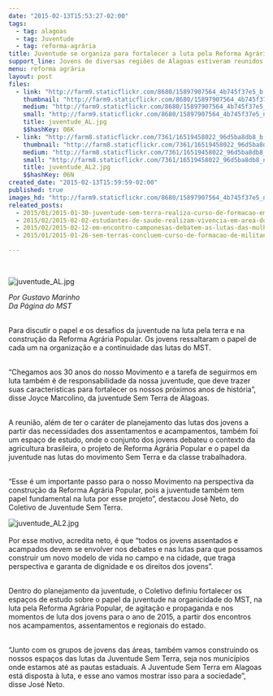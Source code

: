 ```yaml
---
date: "2015-02-13T15:53:27-02:00"
tags:
  - tag: alagoas
  - tag: Juventude
  - tag: reforma-agrária
title: Juventude se organiza para fortalecer a luta pela Reforma Agrária Popular
support_line: Jovens de diversas regiões de Alagoas estiveram reunidos na articulação e consolidação do Coletivo da Juventude Sem Terra do estado.
menu: reforma agrária
layout: post
files:
  - link: "http://farm9.staticflickr.com/8680/15897907564_4b745f37e5_b.jpg"
    thumbnail: "http://farm9.staticflickr.com/8680/15897907564_4b745f37e5_t.jpg"
    medium: "http://farm9.staticflickr.com/8680/15897907564_4b745f37e5_z.jpg"
    small: "http://farm9.staticflickr.com/8680/15897907564_4b745f37e5_n.jpg"
    title: juventude_AL.jpg
    $$hashKey: 06K
  - link: "http://farm8.staticflickr.com/7361/16519458022_96d5ba8db8_b.jpg"
    thumbnail: "http://farm8.staticflickr.com/7361/16519458022_96d5ba8db8_t.jpg"
    medium: "http://farm8.staticflickr.com/7361/16519458022_96d5ba8db8_z.jpg"
    small: "http://farm8.staticflickr.com/7361/16519458022_96d5ba8db8_n.jpg"
    title: juventude_AL2.jpg
    $$hashKey: 06N
created_date: "2015-02-13T15:59:59-02:00"
published: true
images_hd: "http://farm9.staticflickr.com/8680/15897907564_4b745f37e5_n.jpg"
releated_posts:
  - 2015/01/2015-01-30-juventude-sem-terra-realiza-curso-de-formacao-em-veranopolis.md
  - 2015/02/2015-02-02-estudantes-de-saude-realizam-vivencia-em-area-do-mst-em-alagoas.md
  - 2015/02/2015-02-12-em-encontro-camponesas-debatem-as-lutas-das-mulheres-em-alagoas.md
  - 2015/01/2015-01-26-sem-terras-concluem-curso-de-formacao-de-militantes-em-alagoas.md

---
```

<p>&nbsp;</p>

<p><img alt="juventude_AL.jpg" src="http://farm9.staticflickr.com/8680/15897907564_4b745f37e5_b.jpg" /></p>

<p><em>Por Gustavo Marinho<br />
Da P&aacute;gina do MST</em></p>

<p><br />
Para discutir o papel e os desafios da juventude na luta pela terra e na constru&ccedil;&atilde;o da Reforma Agr&aacute;ria Popular.&nbsp;Os jovens ressaltaram o papel de cada um na organiza&ccedil;&atilde;o e a continuidade das lutas do MST.</p>

<p><br />
&ldquo;Chegamos aos 30 anos do nosso Movimento e a tarefa de seguirmos em luta tamb&eacute;m &eacute; de responsabilidade da nossa juventude, que deve trazer suas caracter&iacute;sticas para fortalecer os nossos pr&oacute;ximos anos de hist&oacute;ria&rdquo;, disse Joyce Marcolino, da juventude Sem Terra de Alagoas.</p>

<p><br />
A reuni&atilde;o, al&eacute;m de ter o car&aacute;ter de planejamento das lutas dos jovens a partir das necessidades dos assentamentos e acampamentos, tamb&eacute;m foi um espa&ccedil;o de estudo, onde o conjunto dos jovens debateu o contexto da agricultura brasileira, o projeto de Reforma Agr&aacute;ria Popular e o papel da juventude nas lutas do movimento Sem Terra e da classe trabalhadora.</p>

<p><br />
&ldquo;Esse &eacute; um importante passo para o nosso Movimento na perspectiva da constru&ccedil;&atilde;o da Reforma Agr&aacute;ria Popular, pois a juventude tamb&eacute;m tem papel fundamental na luta por esse projeto&rdquo;, destacou Jos&eacute; Neto, do Coletivo de Juventude Sem Terra.</p>

<p><img alt="juventude_AL2.jpg" src="http://farm8.staticflickr.com/7361/16519458022_96d5ba8db8_b.jpg" /><br />
<br />
Por esse motivo, acredita neto, &eacute; que &ldquo;todos os jovens assentados e acampados devem se envolver nos debates e nas lutas para que possamos construir um novo modelo de vida no campo e na cidade, que traga perspectiva e garanta de dignidade e os direitos dos jovens&rdquo;.</p>

<p><br />
Dentro do planejamento da juventude, o Coletivo definiu fortalecer os espa&ccedil;os de estudo sobre o papel da juventude na organicidade do MST, na luta pela Reforma Agr&aacute;ria Popular, de agita&ccedil;&atilde;o e propaganda e nos momentos de luta dos jovens para o ano de 2015, a partir dos encontros nos acampamentos, assentamentos e regionais do estado.</p>

<p><br />
&ldquo;Junto com os grupos de jovens das &aacute;reas, tamb&eacute;m vamos construindo os nossos espa&ccedil;os das lutas da Juventude Sem Terra, seja nos munic&iacute;pios onde estamos at&eacute; as pautas estaduais. A Juventude Sem Terra em Alagoas est&aacute; disposta &agrave; luta, e esse ano vamos mostrar isso para a sociedade&rdquo;, disse Jos&eacute; Neto.</p>
